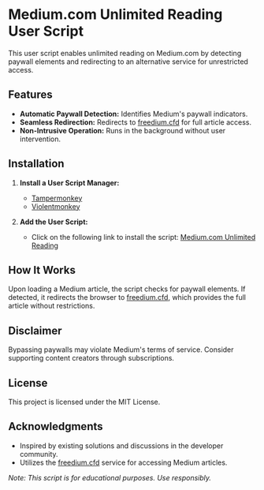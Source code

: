 # Medium.com Unlimited Reading User Script

This user script enables unlimited reading on Medium.com by detecting paywall elements and redirecting to an alternative service for unrestricted access.

## Features

- **Automatic Paywall Detection:** Identifies Medium's paywall indicators.
- **Seamless Redirection:** Redirects to [freedium.cfd](https://freedium.cfd/) for full article access.
- **Non-Intrusive Operation:** Runs in the background without user intervention.

## Installation

1. **Install a User Script Manager:**
   - [Tampermonkey](https://www.tampermonkey.net/)
   - [Violentmonkey](https://violentmonkey.github.io/)

2. **Add the User Script:**
   - Click on the following link to install the script: [Medium.com Unlimited Reading](https://raw.githubusercontent.com/vmanoilov/medium_unlimited_reader/main/medium-unlimited-reader.user.js)

## How It Works

Upon loading a Medium article, the script checks for paywall elements. If detected, it redirects the browser to [freedium.cfd](https://freedium.cfd/), which provides the full article without restrictions.

## Disclaimer

Bypassing paywalls may violate Medium's terms of service. Consider supporting content creators through subscriptions.

## License

This project is licensed under the MIT License.

## Acknowledgments

- Inspired by existing solutions and discussions in the developer community.
- Utilizes the [freedium.cfd](https://freedium.cfd/) service for accessing Medium articles.

*Note: This script is for educational purposes. Use responsibly.*
